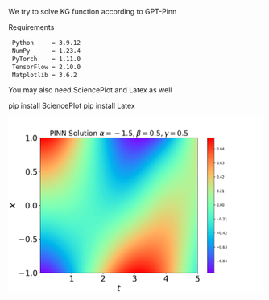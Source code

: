 We try to solve KG function according to GPT-Pinn

Requirements

```
 Python     = 3.9.12
 NumPy      = 1.23.4
 PyTorch    = 1.11.0
 TensorFlow = 2.10.0
 Matplotlib = 3.6.2
```



You may also need SciencePlot and Latex as well
 
 pip install SciencePlot
 pip install Latex


![image](pinnkgmain.png)
